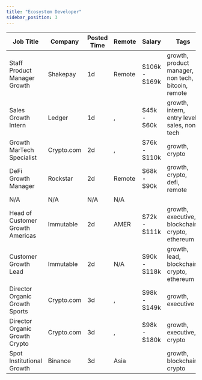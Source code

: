 ```yaml
---
title: "Ecosystem Developer"
sidebar_position: 3
---
```


| Job Title | Company | Posted Time | Remote | Salary | Tags | Apply Link |
|-----------|---------|-------------|--------|--------|------|------------|
| Staff Product Manager Growth | Shakepay | 1d | Remote | $106k - $169k | growth, product manager, non tech, bitcoin, remote | [Apply](https://web3.career/staff-product-manager-growth-shakepay/100652) |
| Sales Growth Intern | Ledger | 1d | , | $45k - $60k | growth, intern, entry level, sales, non tech | [Apply](https://web3.career/sales-growth-intern-ledger/100643) |
| Growth MarTech Specialist | Crypto.com | 2d | , | $76k - $110k | growth, crypto | [Apply](https://web3.career/growth-martech-specialist-crypto-com/100635) |
| DeFi Growth Manager | Rockstar | 2d | Remote | $68k - $90k | growth, crypto, defi, remote | [Apply](https://web3.career/defi-growth-manager-rockstar/100629) |
| N/A | N/A | N/A | N/A |  |  | [Apply](https://web3.career/metana) |
| Head of Customer Growth Americas | Immutable | 2d | AMER | $72k - $111k | growth, executive, blockchain, crypto, ethereum | [Apply](https://web3.career/head-of-customer-growth-americas-immutable/100597) |
| Customer Growth Lead | Immutable | 2d | N/A | $90k - $118k | growth, lead, blockchain, crypto, ethereum | [Apply](https://web3.career/customer-growth-lead-immutable/100596) |
| Director Organic Growth Sports | Crypto.com | 3d | , | $98k - $149k | growth, executive | [Apply](https://web3.career/director-organic-growth-sports-crypto-com/100551) |
| Director Organic Growth Crypto | Crypto.com | 3d | , | $98k - $180k | growth, executive, crypto | [Apply](https://web3.career/director-organic-growth-crypto-crypto-com/100550) |
| Spot Institutional Growth | Binance | 3d | Asia |  | growth, blockchain, crypto | [Apply](https://web3.career/spot-institutional-growth-binance/100544) |
